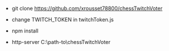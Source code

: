 - git clone https://github.com/xrousset78800/chessTwitchVoter
- change TWITCH_TOKEN in twitchToken.js

- npm install
- http-server C:\path-to\chessTwitchVoter
